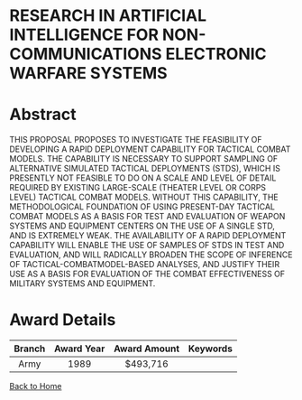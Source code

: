 
RESEARCH IN ARTIFICIAL INTELLIGENCE FOR NON-COMMUNICATIONS ELECTRONIC WARFARE SYSTEMS
=====================================================================================

# Abstract


THIS PROPOSAL PROPOSES TO INVESTIGATE THE FEASIBILITY OF DEVELOPING A RAPID DEPLOYMENT CAPABILITY FOR TACTICAL COMBAT MODELS. THE CAPABILITY IS NECESSARY TO SUPPORT SAMPLING OF ALTERNATIVE SIMULATED TACTICAL DEPLOYMENTS (STDS), WHICH IS PRESENTLY NOT FEASIBLE TO DO ON A SCALE AND LEVEL OF DETAIL REQUIRED BY EXISTING LARGE-SCALE (THEATER LEVEL OR CORPS LEVEL) TACTICAL COMBAT MODELS. WITHOUT THIS CAPABILITY, THE METHODOLOGICAL FOUNDATION OF USING PRESENT-DAY TACTICAL COMBAT MODELS AS A BASIS FOR TEST AND EVALUATION OF WEAPON SYSTEMS AND EQUIPMENT CENTERS ON THE USE OF A SINGLE STD, AND IS EXTREMELY WEAK. THE AVAILABILITY OF A RAPID DEPLOYMENT CAPABILITY WILL ENABLE THE USE OF SAMPLES OF STDS IN TEST AND EVALUATION, AND WILL RADICALLY BROADEN THE SCOPE OF INFERENCE OF TACTICAL-COMBATMODEL-BASED ANALYSES, AND JUSTIFY THEIR USE AS A BASIS FOR EVALUATION OF THE COMBAT EFFECTIVENESS OF MILITARY SYSTEMS AND EQUIPMENT.  

# Award Details

|Branch|Award Year|Award Amount|Keywords|
| :---: | :---: | :---: | :---: |
|Army|1989|$493,716||
  
  


[Back to Home](https://github.com/chrischow/dod_sbir_awards#905)